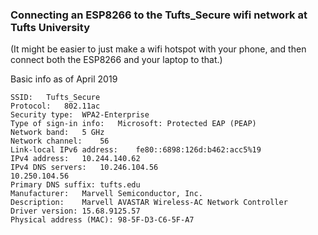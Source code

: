 ### Connecting an ESP8266 to the Tufts_Secure wifi network at Tufts University ###

(It might be easier to just make a wifi hotspot with your phone, and then connect both the ESP8266 and your laptop to that.)

Basic info as of April 2019

    SSID:	Tufts_Secure
    Protocol:	802.11ac
    Security type:	WPA2-Enterprise
    Type of sign-in info:	Microsoft: Protected EAP (PEAP)
    Network band:	5 GHz
    Network channel:	56
    Link-local IPv6 address:	fe80::6898:126d:b462:acc5%19
    IPv4 address:	10.244.140.62
    IPv4 DNS servers:	10.246.104.56
    10.250.104.56
    Primary DNS suffix:	tufts.edu
    Manufacturer:	Marvell Semiconductor, Inc.
    Description:	Marvell AVASTAR Wireless-AC Network Controller
    Driver version:	15.68.9125.57
    Physical address (MAC):	98-5F-D3-C6-5F-A7

